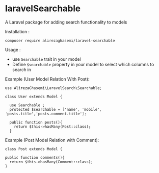 # laravelSearchable
A Laravel package for adding search functionality to models

Installation :

```
composer require alirezaghasemi/laravel-searchable
```
Usage :
- use ```Searchable``` trait in your model
- Define ```$searchable``` property in your model to select which columns to search in

Example (User Model Relation With Post): 

```
use AlirezaGhasemi\LaravelSearch\Searchable;

class User extends Model {

  use Searchable ;
  protected $searchable = ['name', 'mobile', 'posts.title','posts.comment.title'];
  
  public function posts(){
    return $this->hasMany(Post::class);
  }
  ```
  
  Example (Post Model Relation with Comment):
  
  ```
  class Post extends Model {
  
  public function comments(){
    return $this->hasMany(Comment::class);
  }
  ```
